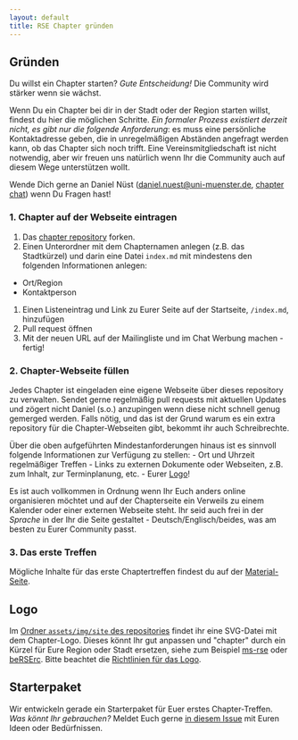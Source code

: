 ```yaml
---
layout: default
title: RSE Chapter gründen
---
```


## Gründen

Du willst ein Chapter starten?
_Gute Entscheidung!_
Die Community wird stärker wenn sie wächst.

Wenn Du ein Chapter bei dir in der Stadt oder der Region starten willst, findest du hier die möglichen Schritte.
_Ein formaler Prozess existiert derzeit nicht, es gibt nur die folgende Anforderung_: es muss eine persönliche Kontaktadresse geben, die in unregelmäßigen Abständen angefragt werden kann, ob das Chapter sich noch trifft.
Eine Vereinsmitgliedschaft ist nicht notwendig, aber wir freuen uns natürlich wenn Ihr die Community auch auf diesem Wege unterstützen wollt.

Wende Dich gerne an Daniel Nüst (daniel.nuest@uni-muenster.de, [chapter chat](https://chat.gwdg.de/channel/derse_chapter)) wenn Du Fragen hast!

### 1. Chapter auf der Webseite eintragen

1. Das [chapter repository](https://github.com/DE-RSE/chapter) forken.
1. Einen Unterordner mit dem Chapternamen anlegen (z.B. das Stadtkürzel) und darin eine Datei `index.md` mit mindestens den folgenden Informationen anlegen:
- Ort/Region
- Kontaktperson
1. Einen Listeneintrag und Link zu Eurer Seite auf der Startseite, `/index.md`, hinzufügen
1. Pull request öffnen
1. Mit der neuen URL auf der Mailingliste und im Chat Werbung machen - fertig!

### 2. Chapter-Webseite füllen

Jedes Chapter ist eingeladen eine eigene Webseite über dieses repository zu verwalten.
Sendet gerne regelmäßig pull requests mit aktuellen Updates und zögert nicht Daniel (s.o.) anzupingen wenn diese nicht schnell genug gemerged werden.
Falls nötig, und das ist der Grund warum es ein extra repository für die Chapter-Webseiten gibt, bekommt ihr auch Schreibrechte.

Über die oben aufgeführten Mindestanforderungen hinaus ist es sinnvoll folgende Informationen zur Verfügung zu stellen:
    - Ort und Uhrzeit regelmäßiger Treffen
    - Links zu externen Dokumente oder Webseiten, z.B. zum Inhalt, zur Terminplanung, etc.
    - Eurer [Logo](#logo)! 

Es ist auch vollkommen in Ordnung wenn Ihr Euch anders online organisieren möchtet und auf der Chapterseite ein Verweils zu einem Kalender oder einer externen Webseite steht.
Ihr seid auch frei in der _Sprache_ in der Ihr die Seite gestaltet - Deutsch/Englisch/beides, was am besten zu Eurer Community passt.

### 3. Das erste Treffen

Mögliche Inhalte für das erste Chaptertreffen findest du auf der [Material-Seite](/chapter/material/).

## Logo

Im [Ordner `assets/img/site` des repositories](https://github.com/DE-RSE/chapter/tree/master/assets/img/site) findet ihr eine SVG-Datei mit dem Chapter-Logo.
Dieses könnt Ihr gut anpassen und "chapter" durch ein Kürzel für Eure Region oder Stadt ersetzen, siehe zum Beispiel [ms-rse](ms/) oder [beRSErc](berserc/).
Bitte beachtet die [Richtlinien für das Logo](https://github.com/DE-RSE/logo-association).

## Starterpaket

Wir entwickeln gerade ein Starterpaket für Euer erstes Chapter-Treffen.
_Was könnt Ihr gebrauchen?_
Meldet Euch gerne [in diesem Issue](https://github.com/DE-RSE/chapter/issues/10) mit Euren Ideen oder Bedürfnissen.

